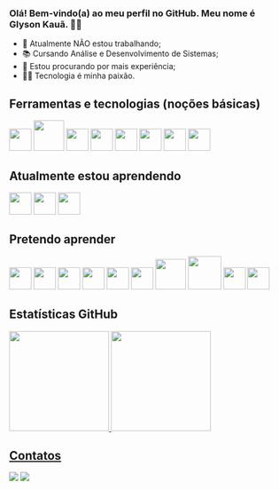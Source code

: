 ### Olá! Bem-vindo(a) ao meu perfil no GitHub. Meu nome é Glyson Kauã. 👋😄

- 🔭 Atualmente NÃO estou trabalhando;
- 📚 Cursando Análise e Desenvolvimento de Sistemas;
- 🤔 Estou procurando por mais experiência;
- 👨‍💻 Tecnologia é minha paixão.


## Ferramentas e tecnologias (noções básicas)
<img src="https://cdn.jsdelivr.net/gh/devicons/devicon/icons/vscode/vscode-original.svg" width="40" height="40" />  <img src="https://cdn.jsdelivr.net/gh/devicons/devicon/icons/pycharm/pycharm-original-wordmark.svg" width="55" height="55" />  <img src="https://cdn.jsdelivr.net/gh/devicons/devicon/icons/python/python-original-wordmark.svg" width="40" height="40" />  <img src="https://cdn.jsdelivr.net/gh/devicons/devicon/icons/html5/html5-plain-wordmark.svg" width="40" height="40"/>  <img src="https://cdn.jsdelivr.net/gh/devicons/devicon/icons/javascript/javascript-original.svg" width="40" height="40" />  <img src="https://cdn.jsdelivr.net/gh/devicons/devicon/icons/java/java-original-wordmark.svg" width="40" height="40"/>  <img src="https://cdn.jsdelivr.net/gh/devicons/devicon/icons/github/github-original.svg" width="40" height="40"/>  <img src="https://cdn.jsdelivr.net/gh/devicons/devicon/icons/git/git-original-wordmark.svg" width="40" height="40" />


## Atualmente estou aprendendo
<img src="https://cdn.jsdelivr.net/gh/devicons/devicon/icons/python/python-original-wordmark.svg" width="40" height="40" />  <img src="https://cdn.jsdelivr.net/gh/devicons/devicon/icons/c/c-plain.svg" width="40" height="40" /> <img src="https://cdn.jsdelivr.net/gh/devicons/devicon/icons/mysql/mysql-original-wordmark.svg" width="40" height="40" />

## Pretendo aprender
<img src="https://cdn.jsdelivr.net/gh/devicons/devicon/icons/django/django-plain-wordmark.svg" width="40" height="40" />  <img src="https://cdn.jsdelivr.net/gh/devicons/devicon/icons/react/react-original-wordmark.svg" width="40" height="40" />   <img src="https://cdn.jsdelivr.net/gh/devicons/devicon/icons/linux/linux-original.svg" width="40" height="40" />    <img src="https://cdn.jsdelivr.net/gh/devicons/devicon/icons/ruby/ruby-original-wordmark.svg" width="40" height="40" /> <img src="https://cdn.jsdelivr.net/gh/devicons/devicon/icons/rails/rails-plain-wordmark.svg" width="40" height="40" />  <img src="https://cdn.jsdelivr.net/gh/devicons/devicon/icons/jupyter/jupyter-original-wordmark.svg" width="40" height="40" />
<img src="https://cdn.jsdelivr.net/gh/devicons/devicon/icons/numpy/numpy-original-wordmark.svg" width="55" height="55" />   <img src="https://cdn.jsdelivr.net/gh/devicons/devicon/icons/pandas/pandas-original-wordmark.svg" width="60" height="60" /> <img src="https://cdn.jsdelivr.net/gh/devicons/devicon/icons/r/r-original.svg" width="40" height="40" />    <img src="https://cdn.jsdelivr.net/gh/devicons/devicon/icons/rstudio/rstudio-plain.svg" width="40" height="40" />



## Estatísticas GitHub
<div>
<a href="https://github.com/Glysonn">
<img height="180em" src="https://github-readme-stats.vercel.app/api/top-langs/?username=Glysonn&layout=compact&langs_count=7&theme=dracula"/>
<img height="180em" src="https://github-readme-stats.vercel.app/api?username=Glysonn&show_icons=true&theme=dracula&include_all_commits=true&count_private=true"/>
</div>

## Contatos
<div>
<a href = "mailto:kauaglyson@gmail.com"><img src="https://img.shields.io/badge/Gmail-D14836?style=for-the-badge&logo=gmail&logoColor=white" target="_blank"></a>
<a href="https://www.linkedin.com/in/glyson-kauã-a87963211/" target="_blank"><img src="https://img.shields.io/badge/-LinkedIn-%230077B5?style=for-the-badge&logo=linkedin&logoColor=white" target="_blank"></a>   
</div>
